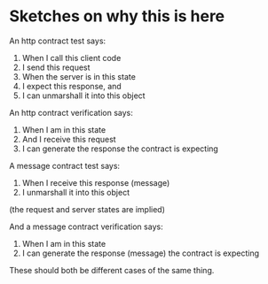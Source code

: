 # Sketches on why this is here

An http contract test says:

1. When I call this client code
2. I send this request
3. When the server is in this state
4. I expect this response, and
5. I can unmarshall it into this object

An http contract verification says:

1. When I am in this state
2. And I receive this request
3. I can generate the response the contract is expecting

A message contract test says:

1. When I receive this response (message)
2. I unmarshall it into this object

(the request and server states are implied)

And a message contract verification says:

1. When I am in this state
2. I can generate the response (message) the contract is expecting

These should both be different cases of the same thing.

